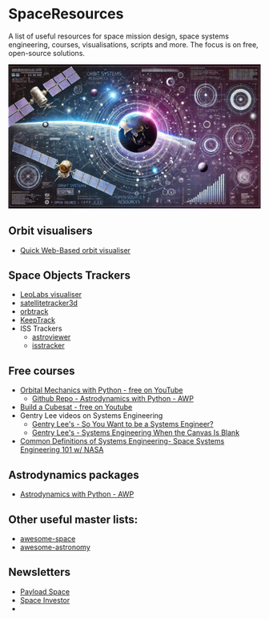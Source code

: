 # SpaceResources
A list of useful resources for space mission design, space systems engineering, courses, visualisations, scripts and more. The focus is on free, open-source solutions.

![Header image](SpaceResource_header.webp)

## Orbit visualisers
* [Quick Web-Based orbit visualiser](https://orbitalmechanics.info/)

## Space Objects Trackers
* [LeoLabs visualiser](https://platform.leolabs.space/visualization)
* [satellitetracker3d](https://satellitetracker3d.com/)
* [orbtrack](https://www.orbtrack.org/)
* [KeepTrack](https://app.keeptrack.space/)
* ISS Trackers
  * [astroviewer](https://www.astroviewer.net/iss/en/)
  * [isstracker](https://isstracker.pl/en)

## Free courses
* [Orbital Mechanics with Python - free on YouTube](https://youtube.com/playlist?list=PLOIRBaljOV8gn074rWFWYP1dCr2dJqWab&si=cxbmqzfNNqwVozZL)
  * [Github Repo - Astrodynamics with Python - AWP](https://github.com/alfonsogonzalez/AWP)
* [Build a Cubesat - free on Youtube](https://youtube.com/@buildacubesat?si=3oTdnVCkyS1UhjHu)
* Gentry Lee videos on Systems Engineering
  * [Gentry Lee's - So You Want to be a Systems Engineer?](https://youtu.be/E6U_Ap2bDaE?si=HCgxD6N37XB2XAyF)
  * [Gentry Lee's - Systems Engineering When the Canvas Is Blank](https://youtu.be/3S5cgLxxZ14?si=g9-W5WY7kisidHbn)
* [Common Definitions of Systems Engineering- Space Systems Engineering 101 w/ NASA](https://youtu.be/rrBg-hTUM_Q?si=wnZTzlQ5YlFFIs2e)

## Astrodynamics packages
* [Astrodynamics with Python - AWP](https://github.com/alfonsogonzalez/AWP)

## Other useful master lists:
* [awesome-space](https://github.com/orbitalindex/awesome-space/blob/master/README.md)
* [awesome-astronomy](https://github.com/mbiesiad/awesome-astronomy)

## Newsletters
* [Payload Space](https://pyld.omeclk.com/portal/wts/ue%5EcnFeggqegg6mN%5E60yq8%7Cg-sPsvF0jOzTc)
* [Space Investor](https://thespaceinvestor.com/)
* 
